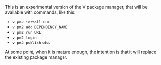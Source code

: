 This is an experimental version of the V package manager, 
that will be available with commands, like this:
* `v pm2 install URL`
* `v pm2 add DEPENDENCY_NAME`
* `v pm2 run URL`
* `v pm2 login`
* `v pm2 publish`
etc.

At some point, when it is mature enough,
the intention is that it will replace the existing package manager.
